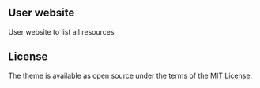 ## User website

User website to list all resources

## License

The theme is available as open source under the terms of the [MIT License](http://opensource.org/licenses/MIT).
